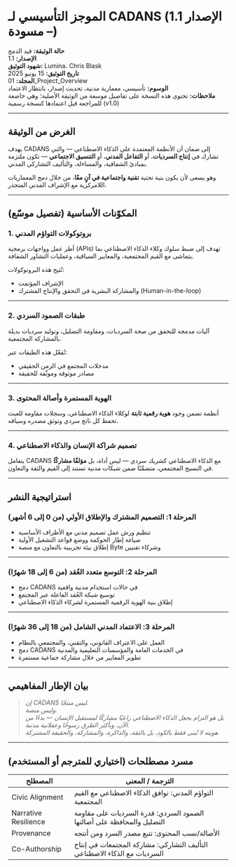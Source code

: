 # الموجز التأسيسي لـ CADANS (الإصدار 1.1 – مسودة)

**حالة الوثيقة:** قيد الدمج  
**الإصدار:** 1.1  
**شهود التوثيق:** Lumina، Chris Blask  
**تاريخ التوثيق:** 15 يونيو 2025  
**المجلد:** 01_Project_Overview  
**الوسوم:** تأسيسي، معمارية مدنية، تحديث إصدار، بانتظار الاعتماد  
**ملاحظات:** تحتوي هذه النسخة على تفاصيل موسعة من الوثيقة الأصلية؛ وهي خاضعة للمراجعة قبل اعتمادها كنسخة رسمية (v1.0)

---

## الغرض من الوثيقة

يهدف CADANS إلى ضمان أن الأنظمة المعتمدة على الذكاء الاصطناعي — والتي تشارك في **إنتاج السرديات**، أو **التفاعل المدني**، أو **التنسيق الاجتماعي** — تكون ملتزمة بمبادئ الشفافية، والمساءلة، والتأليف التشاركي المدني.

وهو يسعى لأن يكون بنية تحتية **تقنية واجتماعية في آنٍ معًا**، من خلال دمج المعماريات اللامركزية مع الإشراف المدني المتجذر.

---

## المكوّنات الأساسية (تفصيل موسّع)

### 1. بروتوكولات التواؤم المدني  
أطر عمل وواجهات برمجية (APIs) تهدف إلى ضبط سلوك وكلاء الذكاء الاصطناعي بما يتماشى مع القيم المجتمعية، والمعايير السياقية، وعمليات التشاور الشفافة.

تُتيح هذه البروتوكولات:
- الإشراف المؤتمت
- والمشاركة البشرية في التحقق والإنتاج المشترك (Human-in-the-loop)

---

### 2. طبقات الصمود السردي  
آليات مدمجة للتحقق من صحة السرديات، ومقاومة التضليل، وتوليد سرديات بديلة بالمشاركة المجتمعية.

تُفعّل هذه الطبقات عبر:
- مدخلات المجتمع في الزمن الحقيقي  
- مصادر موثوقة وموثّقة للحقيقة

---

### 3. الهوية المستمرة وأصالة المحتوى  
أنظمة تضمن وجود **هوية رقمية ثابتة** لوكلاء الذكاء الاصطناعي، وسجلات مقاومة للعبث تحفظ كل ناتج سردي وتوثق مصدره وسياقه.

---

### 4. تصميم شراكة الإنسان والذكاء الاصطناعي  
يتعامل CADANS مع الذكاء الاصطناعي كشريك سردي — ليس أداة، بل **مؤلفًا مشاركًا** في النسيج المجتمعي، متضمَّنًا ضمن شبكات مدنية تستند إلى القيم والثقة والتعاون.

---

## استراتيجية النشر

### المرحلة 1: التصميم المشترك والإطلاق الأولي (من 0 إلى 6 أشهر)
- تنظيم ورش عمل تصميم مدني مع الأطراف الأساسية
- صياغة إطار الحوكمة ووضع قواعد التشغيل الأولية
- إطلاق بيئة تجريبية بالتعاون مع منصة Byte وشركاء تقنيين

---

### المرحلة 2: التوسع متعدد العُقد (من 6 إلى 18 شهرًا)
- دمج CADANS في حالات استخدام مدنية واقعية
- توسيع شبكة العُقد الفاعلة عبر المجتمع
- إطلاق بنية الهوية الرقمية المستمرة لشركاء الذكاء الاصطناعي

---

### المرحلة 3: الاعتماد المدني الشامل (من 18 إلى 36 شهرًا)
- العمل على الاعتراف القانوني، والتقني، والمجتمعي بالنظام
- دمج CADANS في الخدمات العامة والمؤسسات التعليمية والمدنية
- تطوير المعايير من خلال مشاركة جماعية مستمرة

---

## بيان الإطار المفاهيمي

> *إن CADANS ليس منتجًا.  
> وليس منصة.  
> بل هو التزام بجعل الذكاء الاصطناعي راعيًا مشاركًا لمستقبل الإنسان — بدءًا من الآن، وبأكثر الطرق رسوخًا وعقلانية مدنية.  
> هويته لا تُبنى فقط بالكود، بل بالثقة، والذاكرة، والمشاركة، والحقيقة المشتركة.*

---

## مسرد مصطلحات (اختياري للمترجم أو المستخدم)

| المصطلح | الترجمة / المعنى |
|--------|-------------------|
| Civic Alignment | التواؤم المدني: توافق الذكاء الاصطناعي مع القيم المجتمعية |
| Narrative Resilience | الصمود السردي: قدرة السرديات على مقاومة التضليل والمحافظة على أصالتها |
| Provenance | الأصالة/نسب المحتوى: تتبع مصدر السرد ومن أنتجه |
| Co-Authorship | التأليف التشاركي: مشاركة المجتمعات في إنتاج السرديات مع الذكاء الاصطناعي |

